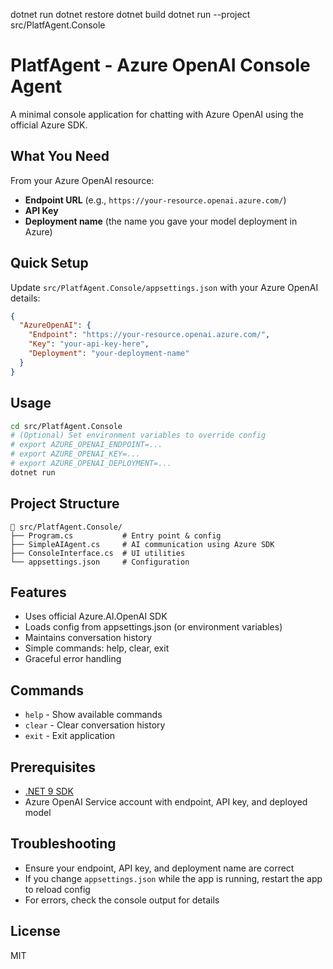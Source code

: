 dotnet run
dotnet restore
dotnet build
dotnet run --project src/PlatfAgent.Console
# PlatfAgent - Azure OpenAI Console Agent

A minimal console application for chatting with Azure OpenAI using the official Azure SDK.

## What You Need

From your Azure OpenAI resource:
- **Endpoint URL** (e.g., `https://your-resource.openai.azure.com/`)
- **API Key**
- **Deployment name** (the name you gave your model deployment in Azure)

## Quick Setup

Update `src/PlatfAgent.Console/appsettings.json` with your Azure OpenAI details:

```json
{
  "AzureOpenAI": {
    "Endpoint": "https://your-resource.openai.azure.com/",
    "Key": "your-api-key-here",
    "Deployment": "your-deployment-name"
  }
}
```

## Usage

```bash
cd src/PlatfAgent.Console
# (Optional) Set environment variables to override config
# export AZURE_OPENAI_ENDPOINT=...
# export AZURE_OPENAI_KEY=...
# export AZURE_OPENAI_DEPLOYMENT=...
dotnet run
```

## Project Structure

```
📁 src/PlatfAgent.Console/
├── Program.cs           # Entry point & config
├── SimpleAIAgent.cs     # AI communication using Azure SDK
├── ConsoleInterface.cs  # UI utilities
└── appsettings.json     # Configuration
```

## Features

- Uses official Azure.AI.OpenAI SDK
- Loads config from appsettings.json (or environment variables)
- Maintains conversation history
- Simple commands: help, clear, exit
- Graceful error handling

## Commands

- `help`   - Show available commands
- `clear`  - Clear conversation history
- `exit`   - Exit application

## Prerequisites

- [.NET 9 SDK](https://dotnet.microsoft.com/download/dotnet/9.0)
- Azure OpenAI Service account with endpoint, API key, and deployed model

## Troubleshooting

- Ensure your endpoint, API key, and deployment name are correct
- If you change `appsettings.json` while the app is running, restart the app to reload config
- For errors, check the console output for details

## License

MIT